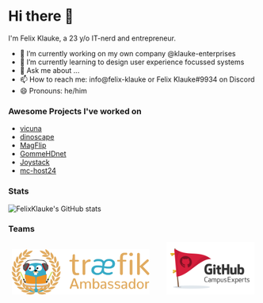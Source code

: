 # Hi there 👋

I'm Felix Klauke, a 23 y/o IT-nerd and entrepreneur. 

- 🔭 I’m currently working on my own company @klauke-enterprises
- 🌱 I’m currently learning to design user experience focussed systems
- 💬 Ask me about ...
- 📫 How to reach me: info@felix-klauke or Felix Klauke#9934 on Discord
- 😄 Pronouns: he/him

### Awesome Projects I've worked on

- [vicuna](https://github.com/vicuna-io)
- [dinoscape](https://dinoscape.com) 
- [MagFlip](https://magflip.com) 
- [GommeHDnet](https://gommehd.net) 
- [Joystack](https://joystack.com)
- [mc-host24](https://mc-host24.de/)

### Stats

![FelixKlauke's GitHub stats](https://github-readme-stats.vercel.app/api?username=FelixKlauke&count_private=true)

### Teams

<p align="center">
  <img alt="Light" src="img/treaefik.png" width="55%">
&nbsp; &nbsp; &nbsp; &nbsp;
  <img alt="Dark" src="img/campus-expert.png" width="35%">
</p>

